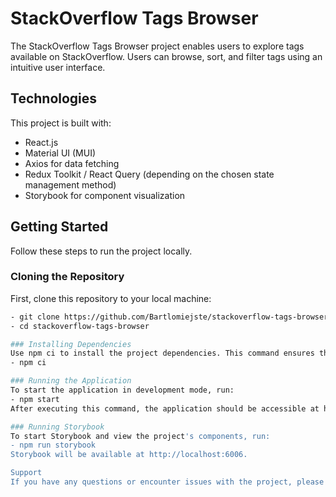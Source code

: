 # StackOverflow Tags Browser

The StackOverflow Tags Browser project enables users to explore tags available on StackOverflow. Users can browse, sort, and filter tags using an intuitive user interface.

## Technologies

This project is built with:

- React.js
- Material UI (MUI)
- Axios for data fetching
- Redux Toolkit / React Query (depending on the chosen state management method)
- Storybook for component visualization

## Getting Started

Follow these steps to run the project locally.

### Cloning the Repository

First, clone this repository to your local machine:

```bash
- git clone https://github.com/Bartlomiejste/stackoverflow-tags-browser.git
- cd stackoverflow-tags-browser

### Installing Dependencies
Use npm ci to install the project dependencies. This command ensures that you install the exact versions of packages defined in package-lock.json:
- npm ci

### Running the Application
To start the application in development mode, run:
- npm start
After executing this command, the application should be accessible at http://localhost:3000.

### Running Storybook
To start Storybook and view the project's components, run:
- npm run storybook
Storybook will be available at http://localhost:6006.

Support
If you have any questions or encounter issues with the project, please open an issue in the GitHub repository.
